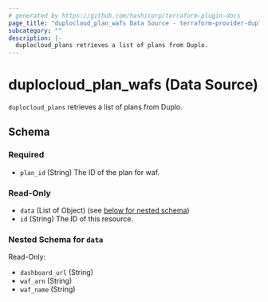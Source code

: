 ```yaml
---
# generated by https://github.com/hashicorp/terraform-plugin-docs
page_title: "duplocloud_plan_wafs Data Source - terraform-provider-duplocloud"
subcategory: ""
description: |-
  duplocloud_plans retrieves a list of plans from Duplo.
---
```


# duplocloud_plan_wafs (Data Source)

`duplocloud_plans` retrieves a list of plans from Duplo.



<!-- schema generated by tfplugindocs -->
## Schema

### Required

- `plan_id` (String) The ID of the plan for waf.

### Read-Only

- `data` (List of Object) (see [below for nested schema](#nestedatt--data))
- `id` (String) The ID of this resource.

<a id="nestedatt--data"></a>
### Nested Schema for `data`

Read-Only:

- `dashboard_url` (String)
- `waf_arn` (String)
- `waf_name` (String)
